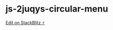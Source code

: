 # js-2juqys-circular-menu

[Edit on StackBlitz ⚡️](https://stackblitz.com/edit/js-2juqys-circular-menu)